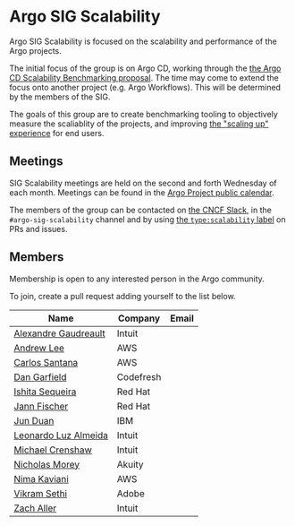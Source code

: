 # Argo SIG Scalability

Argo SIG Scalability is focused on the scalability and performance of the Argo projects.

The initial focus of the group is on Argo CD, working through the [the Argo CD Scalability Benchmarking proposal](https://github.com/argoproj/argo-cd/pull/12662). The time may come to extend the focus onto another project (e.g. Argo Workflows). This will be determined by the members of the SIG.

The goals of this group are to create benchmarking tooling to objectively measure the scaliablity of the projects, and improving [the "scaling up" experience](https://argo-cd.readthedocs.io/en/stable/operator-manual/high_availability/#scaling-up) for end users.

## Meetings
SIG Scalability meetings are held on the second and forth Wednesday of each month. Meetings can be found in the [Argo Project public calendar](https://calendar.google.com/calendar/embed?src=argoproj%40gmail.com).

The members of the group can be contacted on [the CNCF Slack](https://slack.cncf.io/), in the `#argo-sig-scalability` channel and by using [the `type:scalability` label](https://github.com/argoproj/argo-cd/pulls?q=is%3Apr+is%3Aopen+label%3Atype%3Ascalability) on PRs and issues.

## Members
Membership is open to any interested person in the Argo community.

To join, create a pull request adding yourself to the list below.

<!-- Alphanumeric order based on `Name` -->
| Name                                                   | Company   | Email |
| ------------------------------------------------------ | --------- | ----- |
| [Alexandre Gaudreault](https://github.com/agaudreault) | Intuit    |       |
| [Andrew Lee](https://github.com/andklee)               | AWS       |       |
| [Carlos Santana](https://github.com/csantanapr)        | AWS       |       |
| [Dan Garfield](https://github.com/todaywasawesome)     | Codefresh |       |
| [Ishita Sequeira](https://github.com/ishitasequeira)   | Red Hat   |       |
| [Jann Fischer](https://github.com/jannfis)             | Red Hat   |       |
| [Jun Duan](https://github.com/waltforme)               | IBM       |       |
| [Leonardo Luz Almeida](https://github.com/leoluz)      | Intuit    |       |
| [Michael Crenshaw](https://github.com/crenshaw-dev)    | Intuit    |       |
| [Nicholas Morey](https://github.com/morey-tech)        | Akuity    |       |
| [Nima Kaviani](https://github.com/nimakaviani)         | AWS       |       |
| [Vikram Sethi](https://github.com/vsethi)              | Adobe     |       |
| [Zach Aller](https://github.com/zachaller)             | Intuit    |       |
